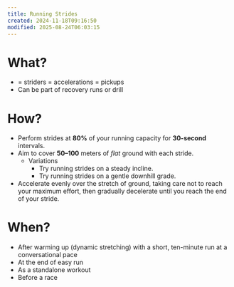 ```yaml
---
title: Running Strides
created: 2024-11-18T09:16:50
modified: 2025-08-24T06:03:15
---
```


# What?

* = striders = accelerations = pickups
* Can be part of recovery runs or drill

# How?

* Perform strides at **80%** of your running capacity for **30-second** intervals.
* Aim to cover **50–100** meters of _flat_ ground with each stride.
	* Variations
		* Try running strides on a steady incline.
		* Try running strides on a gentle downhill grade.
* Accelerate evenly over the stretch of ground, taking care not to reach your maximum effort, then gradually decelerate until you reach the end of your stride.

# When?

* After warming up (dynamic stretching) with a short, ten-minute run at a conversational pace
* At the end of easy run
* As a standalone workout
* Before a race
